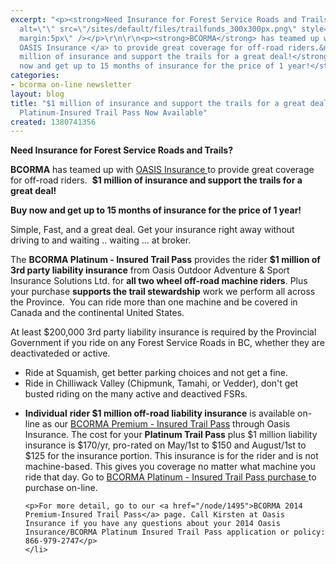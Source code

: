 ```yaml
---
excerpt: "<p><strong>Need Insurance for Forest Service Roads and Trails? </strong></p>\r\n\r\n<p><img
  alt=\"\" src=\"/sites/default/files/trailfunds_300x300px.png\" style=\"float:right;
  margin:5px\" /></p>\r\n\r\n<p><strong>BCORMA</strong> has teamed up with <a href=\"http://www.oasisinsurance.ca/index.html\">
  OASIS Insurance </a> to provide great coverage for off-road riders.&nbsp; <strong>$1
  million of insurance and support the trails for a great deal!</strong></p>\r\n\r\n<p><strong>Buy
  now and get up to 15 months of insurance for the price of 1 year!</strong></p>"
categories:
- bcorma on-line newsletter
layout: blog
title: "$1 million of insurance and support the trails for a great deal!  2014 BCORMA
  Platinum-Insured Trail Pass Now Available"
created: 1380741356
---
```

<p><strong>Need Insurance for Forest Service Roads and Trails? </strong></p>

<p><img alt="" src="/sites/default/files/trailfunds_300x300px.png" style="float:right; margin:5px" /></p>

<p><strong>BCORMA</strong> has teamed up with <a href="http://www.oasisinsurance.ca/index.html"> OASIS Insurance </a> to provide great coverage for off-road riders.&nbsp; <strong>$1 million of insurance and support the trails for a great deal!</strong></p>

<p><strong>Buy now and get up to 15 months of insurance for the price of 1 year!</strong></p>

<p>Simple, Fast, and a great deal. Get your insurance right away without driving to and waiting .. waiting ... at broker.</p>

<p>The <strong>BCORMA Platinum - Insured Trail Pass</strong> provides the rider <strong>$1 million of 3rd party liability insurance</strong> from Oasis Outdoor Adventure &amp; Sport Insurance Solutions Ltd. for <strong>all two wheel off-road machine riders</strong>. Plus your purchase <strong>supports the trail stewardship</strong> work we perform all across the Province.&nbsp; You can ride more than one machine and be covered in Canada and the continental United States.</p>

<p>At least $200,000 3rd party liability insurance is required by the Provincial Government if you ride on any Forest Service Roads in BC, whether they are deactivateded or active.</p>

<ul>
	<li>Ride at Squamish, get better parking choices and not get a fine.</li>
	<li>Ride in Chilliwack Valley (Chipmunk, Tamahi, or Vedder), don&#39;t get busted riding on the many active and deactived FSRs.</li>
</ul>

<ul>
	<li>
	<p><strong>Individual</strong> <strong>rider $1 million off-road liability insurance</strong> is available on-line as our <a href="https://secure.insuretoys.ca/bcorma/"> BCORMA Premium - Insured Trail Pass</a> through Oasis Insurance. The cost for your <strong>Platinum Trail Pass</strong> plus $1 million liability insurance is $170/yr, pro-rated on May/1st to $150 and August/1st to $125 for the insurance portion. This insurance is for the rider and is not machine-based. This gives you coverage no matter what machine you ride that day. Go to <a href="https://secure.insuretoys.ca/bcorma/"> BCORMA Platinum - Insured Trail Pass purchase </a> to purchase on-line.</p>

	<p>For more detail, go to our <a href="/node/1495">BCORMA 2014 Premium-Insured Trail Pass</a> page. Call Kirsten at Oasis Insurance if you have any questions about your 2014 Oasis Insurance/BCORMA Platinum Insured Trail Pass application or policy: 866-979-2747</p>
	</li>
</ul>
